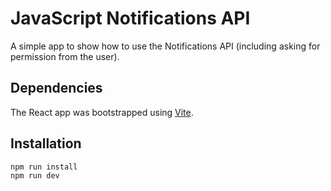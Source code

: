 # JavaScript Notifications API

A simple app to show how to use the Notifications API (including asking for permission from the user).

## Dependencies

The React app was bootstrapped using [Vite](https://vitejs.dev/).

## Installation

```sh
npm run install
npm run dev
```
